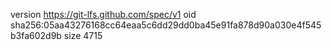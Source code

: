 version https://git-lfs.github.com/spec/v1
oid sha256:05aa43276168cc64eaa5c6dd29dd0ba45e91fa878d90a030e4f545b3fa602d9b
size 4715
